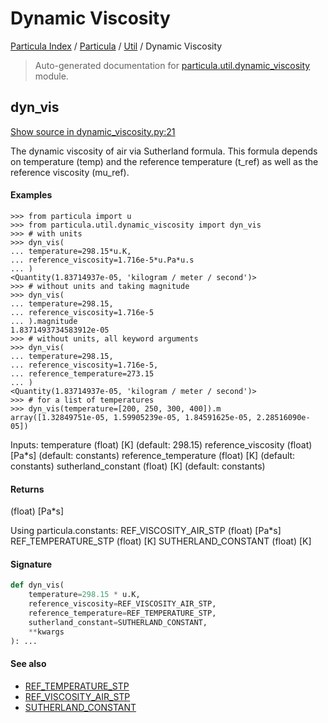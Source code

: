 # Dynamic Viscosity

[Particula Index](../../README.md#particula-index) / [Particula](../index.md#particula) / [Util](./index.md#util) / Dynamic Viscosity

> Auto-generated documentation for [particula.util.dynamic_viscosity](https://github.com/uncscode/particula/blob/main/particula/util/dynamic_viscosity.py) module.

## dyn_vis

[Show source in dynamic_viscosity.py:21](https://github.com/uncscode/particula/blob/main/particula/util/dynamic_viscosity.py#L21)

 The dynamic viscosity of air via Sutherland formula.
This formula depends on temperature (temp) and the reference
temperature (t_ref) as well as the reference viscosity (mu_ref).

#### Examples

```
>>> from particula import u
>>> from particula.util.dynamic_viscosity import dyn_vis
>>> # with units
>>> dyn_vis(
... temperature=298.15*u.K,
... reference_viscosity=1.716e-5*u.Pa*u.s
... )
<Quantity(1.83714937e-05, 'kilogram / meter / second')>
>>> # without units and taking magnitude
>>> dyn_vis(
... temperature=298.15,
... reference_viscosity=1.716e-5
... ).magnitude
1.8371493734583912e-05
>>> # without units, all keyword arguments
>>> dyn_vis(
... temperature=298.15,
... reference_viscosity=1.716e-5,
... reference_temperature=273.15
... )
<Quantity(1.83714937e-05, 'kilogram / meter / second')>
>>> # for a list of temperatures
>>> dyn_vis(temperature=[200, 250, 300, 400]).m
array([1.32849751e-05, 1.59905239e-05, 1.84591625e-05, 2.28516090e-05])
```

Inputs:
    temperature             (float) [K]     (default: 298.15)
    reference_viscosity     (float) [Pa*s]  (default: constants)
    reference_temperature   (float) [K]     (default: constants)
    sutherland_constant     (float) [K]     (default: constants)

#### Returns

(float) [Pa*s]

Using particula.constants:
    REF_VISCOSITY_AIR_STP   (float) [Pa*s]
    REF_TEMPERATURE_STP     (float) [K]
    SUTHERLAND_CONSTANT     (float) [K]

#### Signature

```python
def dyn_vis(
    temperature=298.15 * u.K,
    reference_viscosity=REF_VISCOSITY_AIR_STP,
    reference_temperature=REF_TEMPERATURE_STP,
    sutherland_constant=SUTHERLAND_CONSTANT,
    **kwargs
): ...
```

#### See also

- [REF_TEMPERATURE_STP](../constants.md#ref_temperature_stp)
- [REF_VISCOSITY_AIR_STP](../constants.md#ref_viscosity_air_stp)
- [SUTHERLAND_CONSTANT](../constants.md#sutherland_constant)
